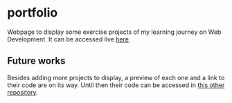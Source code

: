 # portfolio
Webpage to display some exercise projects of my learning journey on Web Development.
It can be accessed live [here](https://martabosch.tech/).

## Future works
Besides adding more projects to display, a preview of each one and a link to their code are on its way. Until then their code can be accessed in [this other repository](https://github.com/mrtbsc/Projects). 
